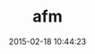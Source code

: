 ---
layout: post
title:  "afm"
repo:   "halfbyte/afm"
date:   2015-02-18 10:44:23
gemurl: http://github.com/halfbyte/afm
---